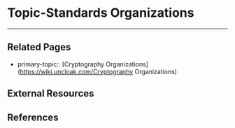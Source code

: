 # Topic-Standards Organizations

---
## Related Pages
- primary-topic:: [Cryptography Organizations](https://wiki.uncloak.com/Cryptography Organizations)

## External Resources

## References